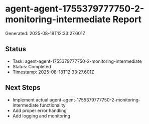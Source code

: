 # agent-agent-1755379777750-2-monitoring-intermediate Report

Generated: 2025-08-18T12:33:27.601Z

## Status
- Task: agent-agent-1755379777750-2-monitoring-intermediate
- Status: Completed
- Timestamp: 2025-08-18T12:33:27.601Z

## Next Steps
- Implement actual agent-agent-1755379777750-2-monitoring-intermediate functionality
- Add proper error handling
- Add logging and monitoring
